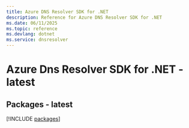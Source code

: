 ```yaml
---
title: Azure DNS Resolver SDK for .NET
description: Reference for Azure DNS Resolver SDK for .NET
ms.date: 06/11/2025
ms.topic: reference
ms.devlang: dotnet
ms.service: dnsresolver
---
```

# Azure Dns Resolver SDK for .NET - latest
## Packages - latest
[!INCLUDE [packages](dns-resolver-index.md)]
